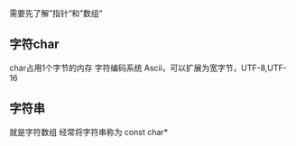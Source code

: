 需要先了解”指针“和”数组“

## 字符char
char占用1个字节的内存
字符编码系统
Ascii，可以扩展为宽字节，UTF-8,UTF-16

## 字符串
就是字符数组
经常将字符串称为 const char*
